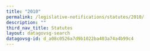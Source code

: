 ```yaml
---
title: "2010"
permalink: /legislative-notifications/statutes/2010/
description: ""
third_nav_title: Statutes
layout: datagovsg-search
datagovsg-id: d_a08c0526a7d9b1022ba403a74a4b99c4
---
```

